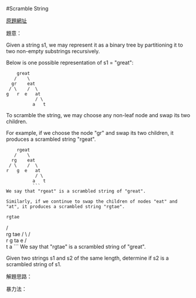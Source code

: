 #Scramble String

[原題網址](http://www.lintcode.com/en/problem/scramble-string/)

題意：

Given a string s1, we may represent it as a binary tree by partitioning it to two non-empty substrings recursively.

Below is one possible representation of s1 = "great":

```
    great
   /    \
  gr    eat
 / \    /  \
g   r  e   at
           / \
          a   t
```
To scramble the string, we may choose any non-leaf node and swap its two children.

For example, if we choose the node "gr" and swap its two children, it produces a scrambled string "rgeat".

```
    rgeat
   /    \
  rg    eat
 / \    /  \
r   g  e   at
           / \
          a   t
          ```
We say that "rgeat" is a scrambled string of "great".

Similarly, if we continue to swap the children of nodes "eat" and "at", it produces a scrambled string "rgtae".

```
    rgtae
   /    \
  rg    tae
 / \    /  \
r   g  ta  e
       / \
      t   a
      ```
We say that "rgtae" is a scrambled string of "great".

Given two strings s1 and s2 of the same length, determine if s2 is a scrambled string of s1.

解題思路：

暴力法：

